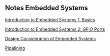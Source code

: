 ## Notes Embedded Systems ## 

[Introduction to Embedded Systems 1: Basics](./Jan7.md)

[Introduction to Embedded Systems 2: GPIO Ports ](./Jan8.md)

[Design Consideration of Embedded Systems](./Jan11.md)

[Pipelining](./Jan15.md)

